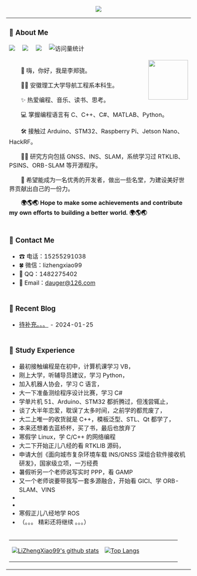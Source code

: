 <div align="center">
    <img src="https://readme-typing-svg.herokuapp.com/?lines=✨欢迎来到我的空间✨;李郑骁同学祝您今天愉快!&center=true&size=27">
</div>


<table>

<tr><td>
    
### 🤺 About Me
<!-- profile logo 个人资料徽标 -->
<div>
    <a href="https://space.bilibili.com/179262602/"><img src="https://img.shields.io/badge/Bilibili-B站-ff69b4" /></a>&emsp;
    <a href="https://blog.csdn.net/daoge2666/"><img src="https://img.shields.io/badge/CSDN-论坛-c32136" /></a>&emsp;
    <a href="https://www.zhihu.com/people/dao-ge-92-60/"><img src="https://img.shields.io/badge/Zhihu-知乎-blue" /></a>&emsp;
    <!-- visitor statistics logo 访问量统计徽标 -->
    <img src="https://komarev.com/ghpvc/?username=LiZhengXiao99&label=Views&color=0e75b6&style=flat" alt="访问量统计" />
</div>

<div>&nbsp;</div>

<img align="right" width="108" src="https://pic-bed-1316053657.cos.ap-nanjing.myqcloud.com/img/18_%E6%9D%8E%E9%83%91%E9%AA%81.jpg" />

<p>&emsp;&emsp;👋 嗨，你好，我是李郑骁。</p>
<p>&emsp;&emsp;👨‍🎓 安徽理工大学导航工程系本科生。</p>
<p>&emsp;&emsp;✨ 热爱编程、音乐、读书、思考。</p>
<p>&emsp;&emsp;💻 掌握编程语言有 C、C++、C#、MATLAB、Python。</p>
<p>&emsp;&emsp;🛠 接触过 Arduino、STM32、Raspberry Pi、Jetson Nano、HackRF。</p>
<p>&emsp;&emsp;🕵️‍♂️ 研究方向包括 GNSS、INS、SLAM，系统学习过 RTKLIB、PSINS、ORB-SLAM 等开源程序。</p>
<p>&emsp;&emsp;🔔 希望能成为一名优秀的开发者，做出一些名堂，为建设美好世界贡献出自己的一份力。</strong></p>
<p><strong>&emsp;&emsp;🌍🌎🌏 Hope to make some achievements and contribute my own efforts to building a better world. 🌍🌎🌏</strong></p>
</td></tr>

<tr><td>
    
### 🤝  Contact Me

- ☎ 电话：15255291038
- 🍀 微信：lizhengxiao99
- 🐧 QQ：1482275402
- 📩 Email：dauger@126.com


</td></tr>



<tr><td>
    
### 📃 Recent Blog

* <a href='' target='_blank'>待补充。。。</a> - 2024-01-25

</td></tr>



<tr><td>
    
### 🏢 Study Experience

* 最初接触编程是在初中，计算机课学习 VB，
* 刚上大学，听辅导员建议，学习 Python，
* 加入机器人协会，学习 C 语言，
* 大一下准备测绘程序设计比赛，学习 C#
* 学单片机 51、Arduino、STM32 都折腾过，但浅尝辄止，
* 谈了大半年恋爱，耽误了太多时间，之前学的都荒废了，
* 大二上唯一的收货就是 C++，模板泛型、STL、Qt 都学了，
* 本来还想着去蓝桥杯，买了书，最后也放弃了
* 寒假学 Linux，学 C/C++ 的网络编程
* 大二下开始正儿八经的看 RTKLIB 源码，
* 申请大创《面向城市复杂环境车载 INS/GNSS 深组合软件接收机研发》，国家级立项，一万经费
* 暑假听另一个老师说写实时 PPP，看 GAMP
* 又一个老师说要带我写一套多源融合，开始看 GICI、学 ORB-SLAM、VINS
* 
* 
* 寒假正儿八经地学 ROS
* （。。。 精彩还将继续 。。。）

</td></tr>


<tr><td>
<table>

<tr><td align="center" width="55%">
    
[![LiZhengXiao99's github stats](https://github-readme-stats.vercel.app/api?username=LiZhengXiao99&count_private=true&show_icons=true&theme=dark)](https://github.com/LiZhengXiao99/github-readme-stats)

</td><td align="top" width="45%">

[![Top Langs](https://github-readme-stats.vercel.app/api/top-langs/?username=LiZhengXiao99&layout=compact&theme=dark)](https://github.com/LiZhengXiao99/github-readme-stats)

</td></tr>
</table></td></tr>


</table>







